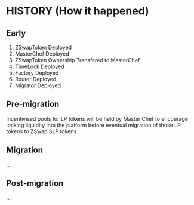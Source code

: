 # HISTORY (How it happened)

## Early

1. ZSwapToken Deployed
2. MasterChef Deployed
3. ZSwapToken Ownership Transfered to MasterChef
4. TimeLock Deployed
5. Factory Deployed
6. Router Deployed
7. Migrator Deployed

## Pre-migration

Incentivised pools for LP tokens will be held by Master Chef to encourage locking liquidity into the platform before eventual migration of those LP tokens to ZSwap SLP tokens.

## Migration

...

## Post-migration

...
